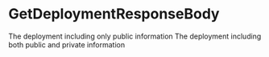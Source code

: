 # GetDeploymentResponseBody

The deployment including only public information
The deployment including both public and private information

